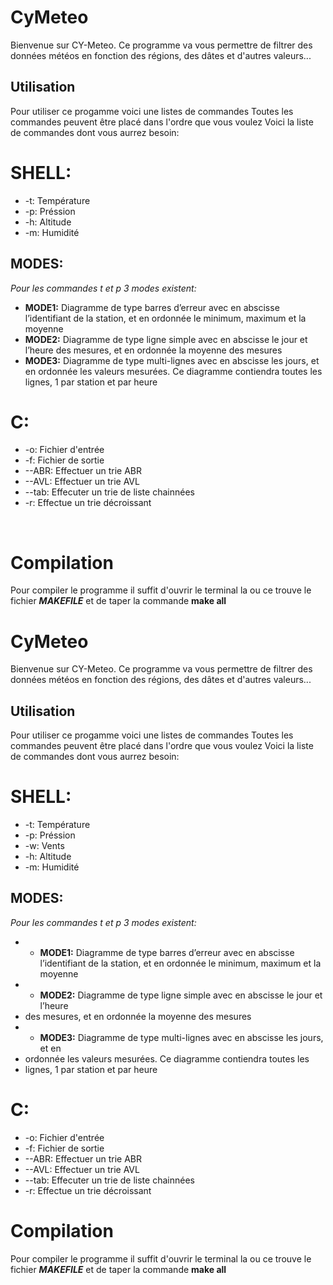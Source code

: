 
# CyMeteo

Bienvenue sur CY-Meteo. Ce programme va vous permettre de filtrer des données météos en fonction des régions, des dâtes et d'autres valeurs...

## Utilisation

Pour utiliser ce progamme voici une listes de commandes
Toutes les commandes peuvent être placé dans l'ordre que vous voulez
Voici la liste de commandes dont vous aurrez besoin:

# **SHELL:**
+ -t: Température 
+ -p: Préssion 
+ -h: Altitude
+ -m: Humidité 

## MODES:

*Pour les commandes t et p 3 modes existent:*
+ **MODE1:** Diagramme de type barres d’erreur avec en abscisse l’identifiant de la station, et en ordonnée le minimum, maximum et la moyenne
+ **MODE2:** Diagramme de type ligne simple avec en abscisse le jour et l’heure
des mesures, et en ordonnée la moyenne des mesures
+ **MODE3:** Diagramme de type multi-lignes avec en abscisse les jours, et en
ordonnée les valeurs mesurées. Ce diagramme contiendra toutes les
lignes, 1 par station et par heure


# **C:**

+ -o: Fichier d'entrée 
+ -f: Fichier de sortie
+ --ABR: Effectuer un trie ABR
+ --AVL: Effectuer un trie AVL
+ --tab: Effecuter un trie de liste chainnées
+ -r: Effectue un trie décroissant


**<br>**

# Compilation

Pour compiler le programme il suffit d'ouvrir le terminal la ou ce trouve le fichier ___MAKEFILE___ et de taper la commande **make all**

# CyMeteo

Bienvenue sur CY-Meteo. Ce programme va vous permettre de filtrer des données météos en fonction des régions, des dâtes et d'autres valeurs...

## Utilisation

Pour utiliser ce progamme voici une listes de commandes
Toutes les commandes peuvent être placé dans l'ordre que vous voulez
Voici la liste de commandes dont vous aurrez besoin:

# **SHELL:**

+ -t: Température 
+ -p: Préssion 
+ -w: Vents 
+ -h: Altitude 
+ -m: Humidité 

## MODES:

*Pour les commandes t et p 3 modes existent:*
+ * **MODE1:** Diagramme de type barres d’erreur avec en abscisse l’identifiant de la station, et en ordonnée le minimum, maximum et la moyenne
+ * **MODE2:** Diagramme de type ligne simple avec en abscisse le jour et l’heure
+ des mesures, et en ordonnée la moyenne des mesures
+ * **MODE3:** Diagramme de type multi-lignes avec en abscisse les jours, et en
+ ordonnée les valeurs mesurées. Ce diagramme contiendra toutes les
+ lignes, 1 par station et par heure 


# **C:**
+ -o: Fichier d'entrée 
+ -f: Fichier de sortie
+ --ABR: Effectuer un trie ABR
+ --AVL: Effectuer un trie AVL
+ --tab: Effecuter un trie de liste chainnées
+ -r: Effectue un trie décroissant


# Compilation

Pour compiler le programme il suffit d'ouvrir le terminal la ou ce trouve le fichier ___MAKEFILE___ et de taper la commande **make all**
